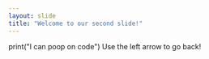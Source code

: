 ```yaml
---
layout: slide
title: "Welcome to our second slide!"
---
```

print("I can poop on code")
Use the left arrow to go back!
